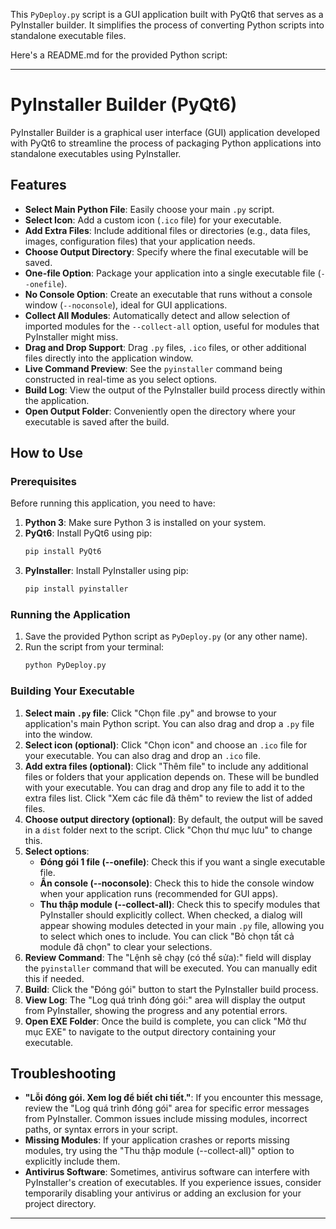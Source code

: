 This `PyDeploy.py` script is a GUI application built with PyQt6 that serves as a PyInstaller builder. It simplifies the process of converting Python scripts into standalone executable files.

Here's a README.md for the provided Python script:

-----

# PyInstaller Builder (PyQt6)

PyInstaller Builder is a graphical user interface (GUI) application developed with PyQt6 to streamline the process of packaging Python applications into standalone executables using PyInstaller.

## Features

  * **Select Main Python File**: Easily choose your main `.py` script.
  * **Select Icon**: Add a custom icon (`.ico` file) for your executable.
  * **Add Extra Files**: Include additional files or directories (e.g., data files, images, configuration files) that your application needs.
  * **Choose Output Directory**: Specify where the final executable will be saved.
  * **One-file Option**: Package your application into a single executable file (`--onefile`).
  * **No Console Option**: Create an executable that runs without a console window (`--noconsole`), ideal for GUI applications.
  * **Collect All Modules**: Automatically detect and allow selection of imported modules for the `--collect-all` option, useful for modules that PyInstaller might miss.
  * **Drag and Drop Support**: Drag `.py` files, `.ico` files, or other additional files directly into the application window.
  * **Live Command Preview**: See the `pyinstaller` command being constructed in real-time as you select options.
  * **Build Log**: View the output of the PyInstaller build process directly within the application.
  * **Open Output Folder**: Conveniently open the directory where your executable is saved after the build.

## How to Use

### Prerequisites

Before running this application, you need to have:

1.  **Python 3**: Make sure Python 3 is installed on your system.
2.  **PyQt6**: Install PyQt6 using pip:
    ```bash
    pip install PyQt6
    ```
3.  **PyInstaller**: Install PyInstaller using pip:
    ```bash
    pip install pyinstaller
    ```

### Running the Application

1.  Save the provided Python script as `PyDeploy.py` (or any other name).
2.  Run the script from your terminal:
    ```bash
    python PyDeploy.py
    ```

### Building Your Executable

1.  **Select main `.py` file**: Click "Chọn file .py" and browse to your application's main Python script. You can also drag and drop a `.py` file into the window.
2.  **Select icon (optional)**: Click "Chọn icon" and choose an `.ico` file for your executable. You can also drag and drop an `.ico` file.
3.  **Add extra files (optional)**: Click "Thêm file" to include any additional files or folders that your application depends on. These will be bundled with your executable. You can drag and drop any file to add it to the extra files list. Click "Xem các file đã thêm" to review the list of added files.
4.  **Choose output directory (optional)**: By default, the output will be saved in a `dist` folder next to the script. Click "Chọn thư mục lưu" to change this.
5.  **Select options**:
      * **Đóng gói 1 file (--onefile)**: Check this if you want a single executable file.
      * **Ẩn console (--noconsole)**: Check this to hide the console window when your application runs (recommended for GUI apps).
      * **Thu thập module (--collect-all)**: Check this to specify modules that PyInstaller should explicitly collect. When checked, a dialog will appear showing modules detected in your main `.py` file, allowing you to select which ones to include. You can click "Bỏ chọn tất cả module đã chọn" to clear your selections.
6.  **Review Command**: The "Lệnh sẽ chạy (có thể sửa):" field will display the `pyinstaller` command that will be executed. You can manually edit this if needed.
7.  **Build**: Click the "Đóng gói" button to start the PyInstaller build process.
8.  **View Log**: The "Log quá trình đóng gói:" area will display the output from PyInstaller, showing the progress and any potential errors.
9.  **Open EXE Folder**: Once the build is complete, you can click "Mở thư mục EXE" to navigate to the output directory containing your executable.

## Troubleshooting

  * **"Lỗi đóng gói. Xem log để biết chi tiết."**: If you encounter this message, review the "Log quá trình đóng gói" area for specific error messages from PyInstaller. Common issues include missing modules, incorrect paths, or syntax errors in your script.
  * **Missing Modules**: If your application crashes or reports missing modules, try using the "Thu thập module (--collect-all)" option to explicitly include them.
  * **Antivirus Software**: Sometimes, antivirus software can interfere with PyInstaller's creation of executables. If you experience issues, consider temporarily disabling your antivirus or adding an exclusion for your project directory.

-----
